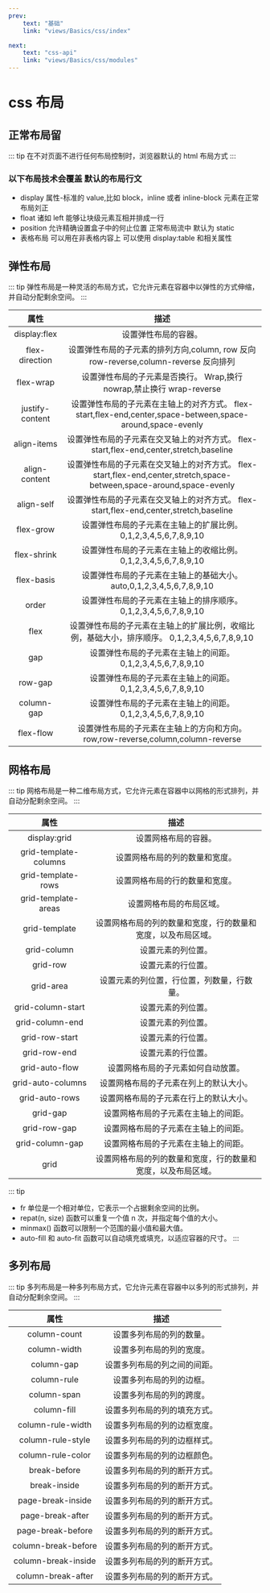 ```yaml
---
prev:
    text: "基础"
    link: "views/Basics/css/index"

next:
    text: "css-api"
    link: "views/Basics/css/modules"
---
```


# css 布局

## 正常布局留

::: tip
在不对页面不进行任何布局控制时，浏览器默认的 html 布局方式
:::

### 以下布局技术会覆盖 默认的布局行文

-   display 属性-标准的 value,比如 block，inline 或者 inline-block 元素在正常布局刘正
-   float 诸如 left 能够让块级元素互相并排成一行
-   position 允许精确设置盒子中的何止位置 正常布局流中 默认为 static
-   表格布局 可以用在非表格内容上 可以使用 display:table 和相关属性

## 弹性布局

::: tip
弹性布局是一种灵活的布局方式，它允许元素在容器中以弹性的方式伸缩，并自动分配剩余空间。
:::

|      属性       |                                                         描述                                                          |
| :-------------: | :-------------------------------------------------------------------------------------------------------------------: |
|  display:flex   |                                                 设置弹性布局的容器。                                                  |
| flex-direction  |                  设置弹性布局的子元素的排列方向,column, row 反向 row-reverse,column-reverse 反向排列                  |
|    flex-wrap    |                         设置弹性布局的子元素是否换行。 Wrap,换行 nowrap,禁止换行 wrap-reverse                         |
| justify-content |      设置弹性布局的子元素在主轴上的对齐方式。 flex-start,flex-end,center,space-between,space-around,space-evenly      |
|   align-items   |                设置弹性布局的子元素在交叉轴上的对齐方式。 flex-start,flex-end,center,stretch,baseline                 |
|  align-content  | 设置弹性布局的子元素在交叉轴上的对齐方式。 flex-start,flex-end,center,stretch,space-between,space-around,space-evenly |
|   align-self    |                设置弹性布局的子元素在交叉轴上的对齐方式。 flex-start,flex-end,center,stretch,baseline                 |
|    flex-grow    |                            设置弹性布局的子元素在主轴上的扩展比例。 0,1,2,3,4,5,6,7,8,9,10                            |
|   flex-shrink   |                            设置弹性布局的子元素在主轴上的收缩比例。 0,1,2,3,4,5,6,7,8,9,10                            |
|   flex-basis    |                         设置弹性布局的子元素在主轴上的基础大小。 auto,0,1,2,3,4,5,6,7,8,9,10                          |
|      order      |                            设置弹性布局的子元素在主轴上的排序顺序。 0,1,2,3,4,5,6,7,8,9,10                            |
|      flex       |             设置弹性布局的子元素在主轴上的扩展比例，收缩比例，基础大小，排序顺序。 0,1,2,3,4,5,6,7,8,9,10             |
|       gap       |                              设置弹性布局的子元素在主轴上的间距。 0,1,2,3,4,5,6,7,8,9,10                              |
|     row-gap     |                              设置弹性布局的子元素在主轴上的间距。 0,1,2,3,4,5,6,7,8,9,10                              |
|   column-gap    |                              设置弹性布局的子元素在主轴上的间距。 0,1,2,3,4,5,6,7,8,9,10                              |
|    flex-flow    |                   设置弹性布局的子元素在主轴上的方向和方向。 row,row-reverse,column,column-reverse                    |

## 网格布局

::: tip
网格布局是一种二维布局方式，它允许元素在容器中以网格的形式排列，并自动分配剩余空间。
:::

|         属性          |                             描述                             |
| :-------------------: | :----------------------------------------------------------: |
|     display:grid      |                     设置网格布局的容器。                     |
| grid-template-columns |                设置网格布局的列的数量和宽度。                |
|  grid-template-rows   |                设置网格布局的行的数量和宽度。                |
|  grid-template-areas  |                   设置网格布局的布局区域。                   |
|     grid-template     | 设置网格布局的列的数量和宽度，行的数量和宽度，以及布局区域。 |
|      grid-column      |                      设置元素的列位置。                      |
|       grid-row        |                      设置元素的行位置。                      |
|       grid-area       |          设置元素的列位置，行位置，列数量，行数量。          |
|   grid-column-start   |                      设置元素的列位置。                      |
|    grid-column-end    |                      设置元素的列位置。                      |
|    grid-row-start     |                      设置元素的行位置。                      |
|     grid-row-end      |                      设置元素的行位置。                      |
|    grid-auto-flow     |              设置网格布局的子元素如何自动放置。              |
|   grid-auto-columns   |            设置网格布局的子元素在列上的默认大小。            |
|    grid-auto-rows     |            设置网格布局的子元素在行上的默认大小。            |
|       grid-gap        |             设置网格布局的子元素在主轴上的间距。             |
|     grid-row-gap      |             设置网格布局的子元素在主轴上的间距。             |
|    grid-column-gap    |             设置网格布局的子元素在主轴上的间距。             |
|         grid          | 设置网格布局的列的数量和宽度，行的数量和宽度，以及布局区域。 |

::: tip

-   fr 单位是一个相对单位，它表示一个占据剩余空间的比例。
-   repat(n, size) 函数可以重复一个值 n 次，并指定每个值的大小。
-   minmax() 函数可以限制一个范围的最小值和最大值。
-   auto-fill 和 auto-fit 函数可以自动填充或填充，以适应容器的尺寸。
    :::

## 多列布局

::: tip
多列布局是一种多列布局方式，它允许元素在容器中以多列的形式排列，并自动分配剩余空间。
:::

|        属性         |             描述             |
| :-----------------: | :--------------------------: |
|    column-count     |   设置多列布局的列的数量。   |
|    column-width     |   设置多列布局的列的宽度。   |
|     column-gap      | 设置多列布局的列之间的间距。 |
|     column-rule     |   设置多列布局的列的边框。   |
|     column-span     |   设置多列布局的列的跨度。   |
|     column-fill     | 设置多列布局的列的填充方式。 |
|  column-rule-width  | 设置多列布局的列的边框宽度。 |
|  column-rule-style  | 设置多列布局的列的边框样式。 |
|  column-rule-color  | 设置多列布局的列的边框颜色。 |
|    break-before     | 设置多列布局的列的断开方式。 |
|    break-inside     | 设置多列布局的列的断开方式。 |
|  page-break-inside  | 设置多列布局的列的断开方式。 |
|  page-break-after   | 设置多列布局的列的断开方式。 |
|  page-break-before  | 设置多列布局的列的断开方式。 |
| column-break-before | 设置多列布局的列的断开方式。 |
| column-break-inside | 设置多列布局的列的断开方式。 |
| column-break-after  | 设置多列布局的列的断开方式。 |
